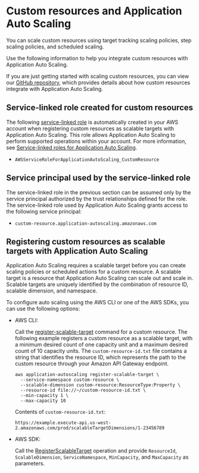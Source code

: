 # Custom resources and Application Auto Scaling<a name="services-that-can-integrate-custom"></a>

You can scale custom resources using target tracking scaling policies, step scaling policies, and scheduled scaling\. 

Use the following information to help you integrate custom resources with Application Auto Scaling\. 

If you are just getting started with scaling custom resources, you can view our [GitHub repository](https://github.com/aws/aws-auto-scaling-custom-resource), which provides details about how custom resources integrate with Application Auto Scaling\.

## Service\-linked role created for custom resources<a name="integrate-service-linked-role-custom"></a>

The following [service\-linked role](https://docs.aws.amazon.com/IAM/latest/UserGuide/using-service-linked-roles.html) is automatically created in your AWS account when registering custom resources as scalable targets with Application Auto Scaling\. This role allows Application Auto Scaling to perform supported operations within your account\. For more information, see [Service\-linked roles for Application Auto Scaling](application-auto-scaling-service-linked-roles.md)\.
+ `AWSServiceRoleForApplicationAutoScaling_CustomResource`

## Service principal used by the service\-linked role<a name="integrate-service-principal-custom"></a>

The service\-linked role in the previous section can be assumed only by the service principal authorized by the trust relationships defined for the role\. The service\-linked role used by Application Auto Scaling grants access to the following service principal: 
+ `custom-resource.application-autoscaling.amazonaws.com`

## Registering custom resources as scalable targets with Application Auto Scaling<a name="integrate-register-custom"></a>

Application Auto Scaling requires a scalable target before you can create scaling policies or scheduled actions for a custom resource\. A scalable target is a resource that Application Auto Scaling can scale out and scale in\. Scalable targets are uniquely identified by the combination of resource ID, scalable dimension, and namespace\. 

To configure auto scaling using the AWS CLI or one of the AWS SDKs, you can use the following options:
+ AWS CLI: 

  Call the [register\-scalable\-target](https://docs.aws.amazon.com/cli/latest/reference/application-autoscaling/register-scalable-target.html) command for a custom resource\. The following example registers a custom resource as a scalable target, with a minimum desired count of one capacity unit and a maximum desired count of 10 capacity units\. The `custom-resource-id.txt` file contains a string that identifies the resource ID, which represents the path to the custom resource through your Amazon API Gateway endpoint\.

  ```
  aws application-autoscaling register-scalable-target \
    --service-namespace custom-resource \
    --scalable-dimension custom-resource:ResourceType:Property \
    --resource-id file://~/custom-resource-id.txt \
    --min-capacity 1 \
    --max-capacity 10
  ```

  Contents of `custom-resource-id.txt`:

  ```
  https://example.execute-api.us-west-2.amazonaws.com/prod/scalableTargetDimensions/1-23456789
  ```
+ AWS SDK: 

  Call the [RegisterScalableTarget](https://docs.aws.amazon.com/autoscaling/application/APIReference/API_RegisterScalableTarget.html) operation and provide `ResourceId`, `ScalableDimension`, `ServiceNamespace`, `MinCapacity`, and `MaxCapacity` as parameters\. 